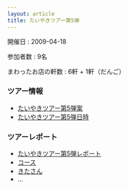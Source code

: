 ```yaml
---
layout: article
title: たいやきツアー第5弾
---
```


開催日
: 2009-04-18

参加者数
: 9名

まわったお店の軒数
: 6軒 + 1軒（だんご）

### ツアー情報

  * [たいやきツアー第5弾案](/qwik/34.html)
  * [たいやきツアー第5弾日時](/qwik/37.html)

### ツアーレポート

  * [たいやきツアー第5弾レポート](/qwik/41.html)
  * [コース](http://www.everytrail.com/view_trip.php?trip_id=178847)
  * [きたさん](http://kitaj.no-ip.com/tdiary/20090418.html#p01)
  * ...
